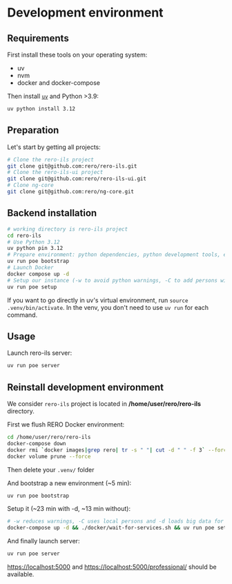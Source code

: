 # Development environment

## Requirements

First install these tools on your operating system:

* uv
* nvm
* docker and docker-compose

Then install [`uv`](https://docs.astral.sh/uv/getting-started/installation/) and Python >3.9:

```bash
uv python install 3.12
```

## Preparation

Let's start by getting all projects:

```bash
# Clone the rero-ils project
git clone git@github.com:rero/rero-ils.git
# Clone the rero-ils-ui project
git clone git@github.com:rero/rero-ils-ui.git
# Clone ng-core
git clone git@github.com:rero/ng-core.git
```

## Backend installation

```bash
# working directory is rero-ils project
cd rero-ils
# Use Python 3.12
uv python pin 3.12
# Prepare environment: python dependencies, python development tools, etc.
uv run poe bootstrap
# Launch Docker
docker compose up -d
# Setup our instance (-w to avoid python warnings, -C to add persons without using internet)
uv run poe setup
```

If you want to go directly in uv's virtual environment, run `source .venv/bin/activate`. In the venv, you don't need to use `uv run` for each command.

## Usage

Launch rero-ils server:

```bash
uv run poe server
```

## Reinstall development environment

We consider `rero-ils` project is located in **/home/user/rero/rero-ils** directory.

First we flush RERO Docker environment:

```bash
cd /home/user/rero/rero-ils
docker-compose down
docker rmi `docker images|grep rero| tr -s " "| cut -d " " -f 3` --force
docker volume prune --force
```

Then delete your `.venv/` folder

And bootstrap a new environment (~5 min):

```bash
uv run poe bootstrap
```

Setup it (~23 min with -d, ~13 min without):

```bash
# -w reduces warnings, -C uses local persons and -d loads big data for deployment
docker-compose up -d && ./docker/wait-for-services.sh && uv run poe setup -C -d
```

And finally launch server:

```bash
uv run poe server
```

[https://localhost:5000](https://localhost:5000) and [https://localhost:5000/professional/](https://localhost:5000/professional/) should be available.
